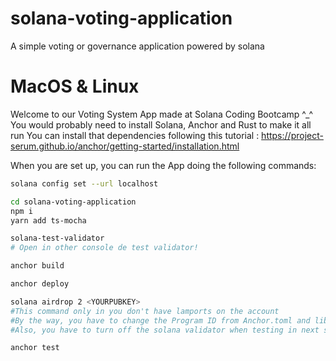 # solana-voting-application
A simple voting or governance application powered by solana

# MacOS & Linux
Welcome to our Voting System App made at Solana Coding Bootcamp ^_^
You would probably need to install Solana, Anchor and Rust to make it all run
You can install that dependencies following this tutorial : https://project-serum.github.io/anchor/getting-started/installation.html

When you are set up, you can run the App doing the following commands:
```bash
solana config set --url localhost
```
```bash
cd solana-voting-application
npm i
yarn add ts-mocha
```
```bash
solana-test-validator
# Open in other console de test validator!
```

```bash
anchor build
```
```bash
anchor deploy
```

```bash
solana airdrop 2 <YOURPUBKEY>
#This command only in you don't have lamports on the account
#By the way, you have to change the Program ID from Anchor.toml and lib.rs to make it works!
#Also, you have to turn off the solana validator when testing in next step
```
```bash
anchor test
```

